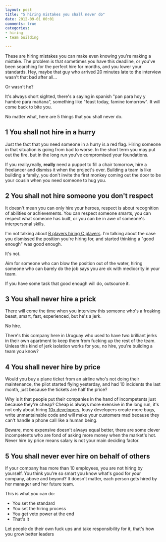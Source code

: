 ```yaml
---
layout: post
title: "5 hiring mistakes you shall never do"
date: 2012-09-01 00:01
comments: true
categories: 
- hiring
- team building

---
```


These are hiring mistakes you can make even knowing you're making a mistake. 
The problem is that sometimes you have this deadline, or you've been searching for the perfect hire for months, and you lower your standards. 
Hey, maybe that guy who arrived 20 minutes late to the interview wasn't that bad after all...

Or wasn't he?

It's always short sighted, there's a saying in spanish "pan para hoy y hambre para mañana", something like "feast today, famine tomorrow". It will come back to bite you.

No matter what, here are 5 things that you shall never do.

1 You shall not hire in a hurry
---

Just the fact that you need someone in a hurry is a red flag. Hiring someone in that situation is going from bad to worse.
In the short term you may put out the fire, but in the long run you've compromised your foundations.

If you really,really, **really** need a puppet to fill a chair tomorrow, hire a freelancer and dismiss it when the project's over.
Building a team is like building a family, you don't invite the first monkey coming out the door to be your cousin when you need someone to hug you.

2 You shall not hire someone you don't respect
---

It doesn't mean you can only hire your heroes, respect is about recognition of abilities or achievements.
You can respect someone smarts, you can respect what someone has built, or you can be in awe of someone's interpersonal skills.

I'm not talking about [B players hiring C players](http://blog.guykawasaki.com/2006/01/the_art_of_recr.html). I'm talking about the case you dismissed the position you're hiring for, and started thinking a "good enough" was good enough.

It's not.

Aim for someone who can blow the position out of the water, hiring someone who can barely do the job says you are ok with mediocrity in your team.

If you have some task that good enough will do, outsource it. 

3 You shall never hire a prick
---

There will come the time when you interview this someone who's a freaking beast, smart, fast, experienced, but he's a jerk.

No hire.

There's this company here in Uruguay who used to have two brilliant jerks in their own apartment to keep them from fucking up the rest of the team. 
Unless this kind of jerk isolation works for you, no hire, you're building a team you know?

4 You shall never hire by price
---

Would you buy a plane ticket from an airline who's not doing their maintenance, the pilot started flying yesterday, and had 10 incidents the last month, 
just because the tickets are half the price?

Why is it that people put their companies in the hand of incompetents just because they're cheap?
Cheap is always more exensive in the long run, it's not only about hiring [10x developers](http://www.johndcook.com/blog/2011/01/10/some-programmers-really-are-10x-more-productive/), 
lousy developers create more bugs, write unmantainable code and will make your customers mad because they can't handle a phone call like a human being.

Beware, more expensive doesn't always equal better, there are some clever incompetents who are fond of asking more money when the market's hot. 
Never hire by price means salary is not your main deciding factor.

5 You shall never ever hire on behalf of others
---

If your company has more than 10 employees, you are not hiring by yourself.
You think you're so smart you know what's good for your company, above and beyond? It doesn't matter, each person gets hired by her manager and her future team.

This is what you can do:

+ You set the standard 
+ You set the hiring process
+ You get veto power at the end
+ That's it

Let people do their own fuck ups and take responsibility for it, that's how you grow better leaders
